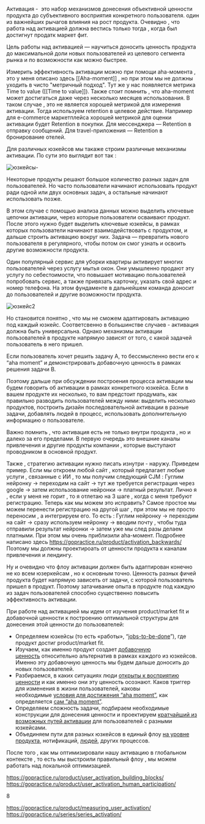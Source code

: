 Активация -  это набор механизмов донесения объективной ценности продукта до субъективного восприятия конкретного пользователя. один из важнейших рычагов влияния на рост продукта. 
Очевидно , что работа над активацией должна вестись только тогда , когда был достигнут продатк маркет фит. 

Цель работы над активацией — научиться доносить ценность продукта до максимальной доли новых пользователей из целевого сегмента рынка и по возможности как можно быстрее. 

Измерить эффективность активации можно при помощи aha-момента , это у меня описано здесь [[Aha-moment]] , но при этом мы не должны уходить в чисто "метричный подход". Тут же у нас появляется метрика Time to value ([[Time to value]]). Также стоит помнить , что aha-moment может достигаться даже через несколько месяцев использования. В таком случае , это не является хорошей метрикой для измерения активации. Тогда используем retention в целевое действие. Например для e-commerce маркетплейса хорошей метрикой для оценки активации будет Retention в покупки. Для мессенджера — Retention в отправку сообщений. Для travel-приложения — Retention в бронирование отелей.

Для различных юзкейсов мы такаже строим различные механизмы активации. По сути это выглядит вот так : 

![юзкейсы-](https://github.com/user-attachments/assets/2334153d-eccd-401a-ac41-29b7423a95a1)

Некоторые продукты решают большое количество разных задач для пользователей. Но часто пользователи начинают использовать продукт ради одной или двух основных задач, а остальные начинают использовать позже.

В этом случае с помощью анализа данных можно выделить ключевые цепочки активации, через которые пользователи осваивают продукт. После этого нужно будет выделить ключевые юзкейсы, в рамках которых пользователи начинают взаимодействовать с продуктом, и дальше строить активацию вокруг них. Задача — превратить нового пользователя в регулярного, чтобы потом он смог узнать и освоить другие возможности продукта.

Один популярный сервис для уборки квартиры активирует многих пользователей через услугу мытья окон. Они умышленно продают эту услугу по себестоимости, что повышает мотивацию пользователей попробовать сервис, а также привязать карточку, указать свой адрес и номер телефона. На этом фундаменте в дальнейшем команда доносит до пользователей и другие возможности продукта.


![юзкейс2](https://github.com/user-attachments/assets/65ddda9d-e732-4237-9cce-97d679af8f2e)

Но становится понятно , что мы не сможем адаптировать активацию под каждый юзкейс. Соответсвенно в большинстве случаев - активация должна быть универсальна. Однако механизмы активации пользователей в продукте напрямую зависят от того, с какой задачей пользователь в него пришел.

Если пользователь хочет решить задачу А, то бессмысленно вести его к “aha moment” и демонстрировать добавочную ценность в рамках решения задачи B.

Поэтому дальше при обсуждении построения процесса активации мы будем говорить об активации в рамках конкретного юзкейса. Если в вашем продукте их несколько, то вам предстоит продумать, как правильно разводить пользователей между ними: выделить несколько продуктов, построить дизайн последовательной активации в разные задачи, добавлять людей в процесс, использовать дополнительную информацию о пользователе.

Важно помнить , что активация есть не только внутри продукта , но и далеко за его пределами. В первую очередь это внешние каналы привлечения и другие продукты компании , которые выступают проводником в основной продукт. 

Также , стратегию активации нужно писать изнутри - наружу. Приведем пример. Если мы откроем любой сайт , который предлагает любые услуги , связанные с ИИ , то мы получим следующий CJM :  Гуглим нейронку -> переходим на сайт -> тут же требуется регистрация через google -> затем использование нейронки -> платный результат. 
Лично я , если у меня не горит , то я отлетаю на 3 шаге , когда с меня требуют регистрацию.  Теперь как мы можем это исправить? Самое простое мы можем перенести регистрацию на другой шаг , при этом мы не просто переносим , а интегрируем его. То есть : Гуглим нейронку -> переходим на сайт -> сразу используем нейронку -> вводим почту , чтобы туда отправили результат нейронки -> затем уже мы след разы делаем платными. При этом мы очень приблизили aha-момент. Подробнее написано здесь https://gopractice.ru/product/activation_backwards/ Поэтому мы должны проектироать от ценности продукта к каналам привлечения и лендингу. 

Ну и очевидно что флоу активации должен быть адаптирован конечно не ко всем юзеркейсам , но к основным точно. Ценность разных фичей продукта будет напрямую зависеть от задачи, с которой пользователь пришел в продукт. Поэтому затачивание опыта в продукте под каждую из задач пользователей способно существенно повысить эффективность активации.

При работе над активацией мы идем от изучения product/market fit и добавочной ценности к построению оптимальной структуры для донесения этой ценности до пользователей:

- Определяем юзкейсы (то есть «работы», “[jobs-to-be-done](https://gopractice.ru/product/jtbd-interview/)”), где продукт достиг product/market fit.
- Изучаем, как именно продукт создает [добавочную ценность](https://gopractice.ru/product/added_value_metrics/) относительно альтернатив в рамках каждого из юзкейсов. Именно эту добавочную ценность мы будем дальше доносить до новых пользователей.
- Разбираемся, в каких ситуациях люди [открыты к восприятию ценности](https://gopractice.ru/product/user-activation-value-windows/) и как именно они эту ценность осознают. Каков триггер для изменения в жизни пользователей, каковы необходимые [условия для достижения “aha moment”](https://gopractice.ru/product/conditions_for_aha_moment/), как определяется [сам “aha moment”](https://gopractice.ru/product/identifying_the_aha_moment/).
- Определяем сложность задачи, подбираем необходимые конструкции для донесения ценности и проектируем [кратчайший из возможных путей активации](https://gopractice.ru/product/cjm_activation/) для пользователей с разными юзкейсами.
- Объединяем пути для разных юзкейсов в единый флоу [на уровне продукта](https://gopractice.ru/product/user_activation_building_blocks/), нотификаций, [людей](https://gopractice.ru/product/user_activation_human_participation/), других процессов.


После того , как мы оптимизировали нашу активацию в глобальном контексте , то есть мы выстроили правильный флоу , мы можем работать над локальной оптимизацией. 



https://gopractice.ru/product/user_activation_building_blocks/
https://gopractice.ru/product/user_activation_human_participation/

8

https://gopractice.ru/product/measuring_user_activation/
https://gopractice.ru/series/series_activation/
